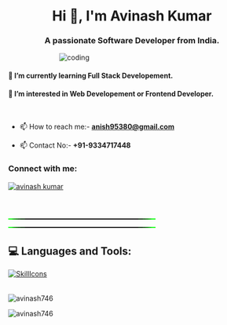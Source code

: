 
<h1 align="center">Hi 👋, I'm Avinash Kumar</h1>
<h3 align="center">A passionate Software Developer from India.</h3>
<img align="right" alt="coding" width="400" src="https://github.com/user-attachments/assets/0ae03250-373c-4200-acc7-25fb35d5882a">
<br>
<h4>🔭 I’m currently learning Full Stack Developement. </h4>
<h4>🌱 I’m interested in Web Developement or Frontend Developer.</h4>

<br>

- 📫 How to reach me:- **anish95380@gmail.com**

- 📫 Contact No:- **+91-9334717448**

<h3 align="left">Connect with me:</h3>
<p align="left">
<a href="https://linkedin.com/in/avinash kumar" target="blank"><img align="center" src="https://raw.githubusercontent.com/rahuldkjain/github-profile-readme-generator/master/src/images/icons/Social/linked-in-alt.svg" alt="avinash kumar" height="30" width="40" /></a>
</p>
<br>


<!-- Green Line SVG -->
![Green Line gif](https://github.com/avinash746/avinash746/blob/main/Green%20Line.gif)
![Green Line gif](https://github.com/avinash746/avinash746/blob/main/Green%20Line.gif)
<br>
## 💻 Languages and Tools:

[![SkillIcons](https://skillicons.dev/icons?i=python,js,ts,html,css,bootstrap,nodejs,react,tailwindcss,mongodb,mysql,aws,vscode,idle)](https://skillicons.dev)<br/>
<br>
<!-- Remove this line -->
 <p><img align="center" src="https://github-readme-streak-stats.herokuapp.com/?user=avinash746&" alt="avinash746" /></p> 

<p><img align="right bottom" src="https://github-readme-stats.vercel.app/api/top-langs?username=avinash746&show_icons=true&locale=en&layout=compact" alt="avinash746" /></p>

